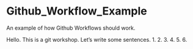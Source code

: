 # Github_Workflow_Example
An example of how Github Workflows should work.

Hello. This is a git workshop.
Let’s write some sentences.
1.
2.
3.
4.
5.
6.
